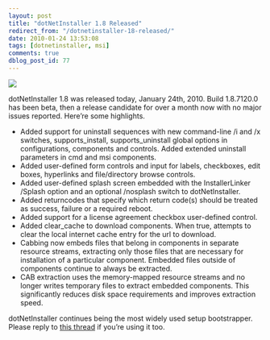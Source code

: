 ```yaml
---
layout: post
title: "dotNetInstaller 1.8 Released"
redirect_from: "/dotnetinstaller-18-released/"
date: 2010-01-24 13:53:08
tags: [dotnetinstaller, msi]
comments: true
dblog_post_id: 77
---
```

[![](https://github.com/dblock/dotnetinstaller/raw/master/Documentation/Images/Logo.gif)](https://github.com/dblock/dotnetinstaller)

dotNetInstaller 1.8 was released today, January 24th, 2010. Build 1.8.7120.0 has been beta, then a release candidate for over a month now with no major issues reported. Here’re some highlights.

- Added support for uninstall sequences with new command-line /i and /x switches, supports_install, supports_uninstall global options in configurations, components and controls. Added extended uninstall parameters in cmd and msi components.
- Added user-defined form controls and input for labels, checkboxes, edit boxes, hyperlinks and file/directory browse controls.
- Added user-defined splash screen embedded with the InstallerLinker /Splash option and an optional /nosplash switch to dotNetInstaller.
- Added returncodes that specify which return code(s) should be treated as success, failure or a required reboot.
- Added support for a license agreement checkbox user-defined control.
- Added clear_cache to download components. When true, attempts to clear the local internet cache entry for the url to download.
- Cabbing now embeds files that belong in components in separate resource streams, extracting only those files that are necessary for installation of a particular component. Embedded files outside of components continue to always be extracted.
- CAB extraction uses the memory-mapped resource streams and no longer writes temporary files to extract embedded components. This significantly reduces disk space requirements and improves extraction speed.

dotNetInstaller continues being the most widely used setup bootstrapper. Please reply to [this thread](https://web.archive.org/web/20160801173120/https://dotnetinstaller.codeplex.com/discussions/48275) if you’re using it too.

